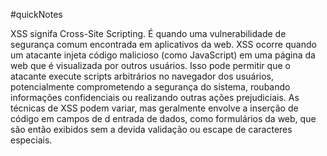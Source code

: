 #quickNotes

XSS signifa Cross-Site Scripting. É quando uma vulnerabilidade de segurança comum encontrada em aplicativos da web. XSS ocorre quando um atacante injeta código malicioso (como JavaScript) em uma página da web que é visualizada por outros usuários. Isso pode permitir que o atacante execute scripts arbitrários no navegador dos usuários, potencialmente comprometendo a segurança do sistema, roubando informações confidenciais ou realizando outras ações prejudiciais. 
As técnicas de XSS podem variar, mas geralmente envolve a inserção de código em campos de d entrada de dados, como formulários da web, que são então exibidos sem a devida validação ou escape de caracteres especiais. 